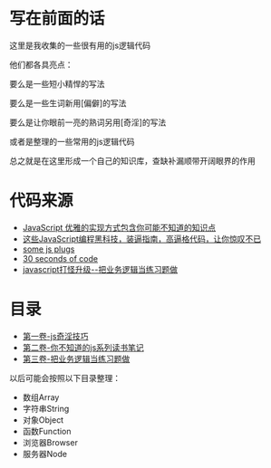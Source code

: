# 写在前面的话

这里是我收集的一些很有用的js逻辑代码

他们都各具亮点：

要么是一些短小精悍的写法

要么是一些生词新用[偏僻]的写法

要么是让你眼前一亮的熟词另用[奇淫]的写法

或者是整理的一些常用的js逻辑代码

总之就是在这里形成一个自己的知识库，查缺补漏顺带开阔眼界的作用

# 代码来源

+ [JavaScript 优雅的实现方式包含你可能不知道的知识点](https://github.com/jawil/blog/issues/30)
+ [这些JavaScript编程黑科技，装逼指南，高逼格代码，让你惊叹不已](https://github.com/jawil/blog/issues/24)
+ [some js plugs](https://github.com/Stevenzwzhai/plugs)
+ [30 seconds of code](https://30secondsofcode.org/)
+ [javascript打怪升级--把业务逻辑当练习题做](https://segmentfault.com/a/1190000012499256)

# 目录
+ [第一卷-js奇淫技巧](./1-第一卷/README.md)
+ [第二卷-你不知道的js系列读书笔记](./2-第二卷/README.md)
+ [第三卷-把业务逻辑当练习题做](./3-第三卷/README.md)


以后可能会按照以下目录整理：
+ 数组Array
+ 字符串String
+ 对象Object
+ 函数Function
+ 浏览器Browser
+ 服务器Node

